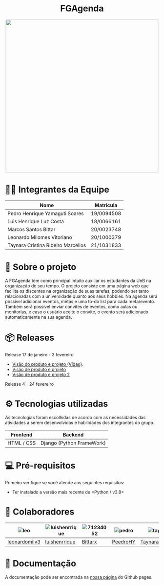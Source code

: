 <h1 align="center"> FGAgenda </h1>

<p align="center">
  <img src="https://user-images.githubusercontent.com/54339291/152462292-2f2fa005-d44f-4ba4-a1cd-280f175b4e25.jpeg" width="500" hight="500">
</p>

# 👨‍💻 Integrantes da Equipe

| Nome | Matrícula |
| - | - |
| Pedro Henrique Yamaguti Soares | 19/0094508 |
| Luis Henrique Luz Costa | 18/0066161 |
| Marcos Santos Bittar | 20/0023748 |
| Leonardo Milomes Vitoriano | 20/1000379 |
| Taynara Cristina Ribeiro Marcellos | 21/1031833 |

# 📄 Sobre o projeto

A FGAgenda tem como principal intuito auxiliar os estudantes da UnB na organização do seu tempo. O projeto consiste em uma página web que facilita os discentes na organização de suas tarefas, podendo ser tanto relacionadas com a universidade quanto aos seus hobbies. Na agenda será possível adicionar eventos, metas e uma to-do list para cada meta/evento. Também será possível enviar convites de eventos, como aulas ou monitorias, e caso o usuário aceite o convite, o evento será adicionado automaticamente na sua agenda.

# 📦 Releases

Release 17 de janeiro - 3 fevereiro

* [Visão do produto e projeto (Vídeo)](https://www.youtube.com/watch?v=F8BgfqlM-iw).
* [Visão de produto e projeto](docs/produto-projeto/prod-project.md)
* [Visão de produto e projeto 2](docs/produto-projeto/prod-project2.md)

Release  4 - 24 fevereiro


# ⚙️ Tecnologias utilizadas

As tecnologias foram escolhidas de acordo com as necessidades das atividades a serem desenvolvidas e habilidades dos integrantes do grupo.

| Frontend |	Backend |
| - | - |
| HTML / CSS | Django (Python FrameWork) |

# 💻 Pré-requisitos

Primeiro verifique se você atende aos seguintes requisitos:

* Ter instalado a versão mais recente de <Python / v3.8>

# 🤝 Colaboradores


|![leo](https://user-images.githubusercontent.com/54339291/153503849-9c985926-cf63-496d-8ec6-e5539c2a6db5.jpeg)|![luishenrrique](https://user-images.githubusercontent.com/54339291/153497229-9eab2aa0-9551-44e2-95be-1ad4024c83c5.png)|![71234052](https://user-images.githubusercontent.com/54339291/154172284-23d19165-8f8b-4a4c-b704-af0cc5295ee8.jpeg)|![pedro](https://user-images.githubusercontent.com/54339291/153504271-0e983c72-a534-47af-b393-9d528a1dc766.jpeg)|![tay](https://user-images.githubusercontent.com/54339291/153504509-e34ad8e5-9dfc-4b2f-99cc-53100b0d2b79.jpeg)|
| - | - | - | - | - |
|[leonardomilv3](https://github.com/leonardomilv3)|[luishenrrique](https://github.com/luishenrrique)|[Bittarx](https://github.com/Bittarx)|[PeedroHY](https://github.com/PeedroHY)|[TaynaraCris](https://github.com/TaynaraCris)|



#  📜 Documentação

A documentação pode ser encontrada na [nossa página](https://fgaunb-mds-gm.github.io/2021.2-FGAgenda/#/) do Github pages.
